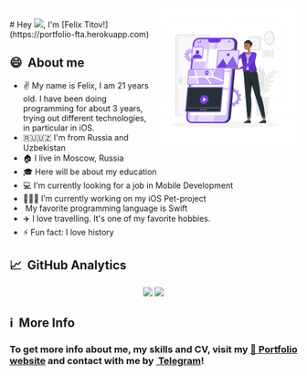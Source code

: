 
<img align="right" width="250px" style="margin-top:-20px" src="https://github.com/filtitov2001/filtitov2001/blob/main/assets/Mobile%20development-rafiki.svg" />
# Hey <img src="https://github.com/TheDudeThatCode/TheDudeThatCode/blob/master/Assets/Hi.gif" width="29px">, I'm [Felix Titov!](https://portfolio-fta.herokuapp.com)

<!--  -->
## 😄 &nbsp;About me 
* ✌️ My name is Felix, I am 21 years old. I have been doing programming for about 3 years, trying out different technologies, in particular in iOS.
* 🇷🇺🇺🇿  I'm from Russia and Uzbekistan
* 🏠 I live in Moscow, Russia
* 🎓 Here will be about my education
* 💻 I'm currently looking for a job in Mobile Development
* 👨🏻‍💻 I’m currently working on my iOS Pet-project
* <img width="20" src="https://cdn4.iconfinder.com/data/icons/logos-3/1300/swift-seeklogo-1024.png" alt="" /> My favorite programming language is Swift
* ✈️ I love travelling. It's one of my favorite hobbies.
* ⚡ Fun fact: I love history


## 📈 &nbsp;GitHub Analytics
<div align="center">

  <img height="180em" src="https://github-readme-stats-eight-theta.vercel.app/api?username=filtitov2001&bg_color=30,e96443,904e95,481677&title_color=ffcdf0&text_color=ffcdf0&hide_border=true&include_all_commits=true&count_private=true&hide_border=true"/>
  <img height="180em" src="https://github-readme-stats-eight-theta.vercel.app/api/top-langs/?username=filtitov2001&layout=compact&hide=css,html,mustache&langs_count=9&bg_color=30,e96443,904e95,481677&title_color=ffcdf0&text_color=ffcdf0&hide_border=true"/>

</div>

## ℹ &nbsp;More Info

### To get more info about me, my skills and CV, visit my [💼 Portfolio website](https://portfolio-fta.herokuapp.com) and contact with me by [<img width="20" src="https://cdn4.iconfinder.com/data/icons/logos-and-brands/512/335_Telegram_logo-1024.png" alt="" /> Telegram](https://t.me/thefiltitoff)!

<!--
**filtitov2001/filtitov2001** is a ✨ _special_ ✨ repository because its `README.md` (this file) appears on your GitHub profile.

Here are some ideas to get you started:

- 🔭 I’m currently working on ...
- 🌱 I’m currently learning ...
- 👯 I’m looking to collaborate on ...
- 🤔 I’m looking for help with ...
- 💬 Ask me about ...
- 📫 How to reach me: ...
- 😄 Pronouns: ...
- ⚡ Fun fact: ...
-->
